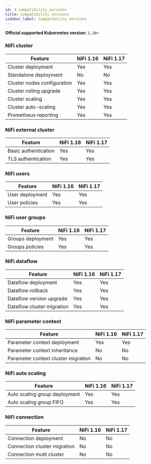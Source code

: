 ```yaml
---
id: 4_compatibility_versions
title: Compatibility versions
sidebar_label: Compatibility versions
---
```


**Official supported Kubernetes version**: `1.20+`


### NiFi cluster

| Feature                    | NiFi 1.16 | NiFi 1.17 |
|----------------------------|---------|-----------|
| Cluster deployment         | Yes     | Yes       |
| Standalone deployment      | No      | No        |
| Cluster nodes configuration | Yes     | Yes       |
| Cluster rolling upgrade    | Yes     | Yes       |
| Cluster scaling            | Yes     | Yes       |
| Cluster auto-scaling       | Yes     | Yes       |
| Prometheus reporting       | Yes     | Yes       |

### NiFi external cluster

| Feature                 | NiFi 1.16 | NiFi 1.17 |
|-------------------------|-----------|-----------|
| Basic authentication    | Yes       | Yes       |
| TLS authentication      | Yes       | Yes       |

### NiFi users

| Feature         | NiFi 1.16 | NiFi 1.17 |
|-----------------|-----------|-----------|
| User deployment | Yes       | Yes       |
| User policies   | Yes       | Yes       |

### NiFi user groups

| Feature           | NiFi 1.16 | NiFi 1.17 |
|-------------------|-----------|-----------|
| Groups deployment | Yes       | Yes       |
| Groups policies   | Yes       | Yes       |

### NiFi dataflow

| Feature                   | NiFi 1.16 | NiFi 1.17 |
|---------------------------|-----------|-----------|
| Dataflow deployment        | Yes       | Yes       |
| Dataflow rollback          | Yes       | Yes       |
| Dataflow version upgrade   | Yes       | Yes       |
| Dataflow cluster migration | Yes       | Yes       |

### NiFi parameter context

| Feature                             | NiFi 1.16 | NiFi 1.17 |
|-------------------------------------|-----------|-----------|
| Parameter context deployment        | Yes       | Yes       |
| Parameter context inheritance       | No        | No        |
| Parameter context cluster migration | No        | No        |

### NiFi auto scaling

| Feature                       | NiFi 1.16 | NiFi 1.17 |
|-------------------------------|-----------|-----------|
| Auto scaling group deployment | Yes       | Yes       |
| Auto scaling group FIFO       | Yes       | Yes       |

### NiFi connection

| Feature                      | NiFi 1.16 | NiFi 1.17 |
|------------------------------|-----------|-----------|
| Connection deployment        | No        | No        |
| Connection cluster migration | No        | No        |
| Connection multi cluster     | No        | No        |